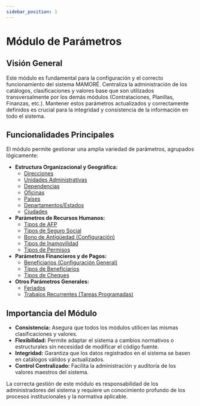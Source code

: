```yaml
---
sidebar_position: 1
---
```


# Módulo de Parámetros

## Visión General

Este módulo es fundamental para la configuración y el correcto funcionamiento del sistema MAMORÉ. Centraliza la administración de los catálogos, clasificaciones y valores base que son utilizados transversalmente por los demás módulos (Contrataciones, Planillas, Finanzas, etc.). Mantener estos parámetros actualizados y correctamente definidos es crucial para la integridad y consistencia de la información en todo el sistema.

## Funcionalidades Principales

El módulo permite gestionar una amplia variedad de parámetros, agrupados lógicamente:

-   **Estructura Organizacional y Geográfica:**
    -   [Direcciones](./direcciones)
    -   [Unidades Administrativas](./unidades-admin)
    -   [Dependencias](./dependencias)
    -   [Oficinas](./oficinas)
    -   [Países](./paises)
    -   [Departamentos/Estados](./departamentos-estados)
    -   [Ciudades](./ciudades)
-   **Parámetros de Recursos Humanos:**
    -   [Tipos de AFP](./tipos-afp)
    -   [Tipos de Seguro Social](./tipos-seguro-social)
    -   [Bono de Antigüedad (Configuración)](./bono-antiguedad)
    -   [Tipos de Inamovilidad](./tipos-inamovilidad)
    -   [Tipos de Permisos](./tipo-permisos)
-   **Parámetros Financieros y de Pagos:**
    -   [Beneficiarios (Configuración General)](./beneficiarios)
    -   [Tipos de Beneficiarios](./tipos-beneficiarios)
    -   [Tipos de Cheques](./tipos-cheques)
-   **Otros Parámetros Generales:**
    -   [Feriados](./feriados)
    -   [Trabajos Recurrentes (Tareas Programadas)](./trabajos-recurrentes)

## Importancia del Módulo

-   **Consistencia:** Asegura que todos los módulos utilicen las mismas clasificaciones y valores.
-   **Flexibilidad:** Permite adaptar el sistema a cambios normativos o estructurales sin necesidad de modificar el código fuente.
-   **Integridad:** Garantiza que los datos registrados en el sistema se basen en catálogos válidos y actualizados.
-   **Control Centralizado:** Facilita la administración y auditoría de los valores maestros del sistema.

La correcta gestión de este módulo es responsabilidad de los administradores del sistema y requiere un conocimiento profundo de los procesos institucionales y la normativa aplicable.